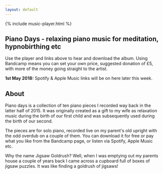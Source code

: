 ```yaml
---
layout: default
---
```

<div class="col-cont player-section"> 
    {% include music-player.html %}
</div>
<div class="col-cont text-section"> 
<h2>Piano Days - relaxing piano music for meditation, hypnobirthing etc</h2>

<p>Use the player and links above to hear and download the album. Using Bandcamp means you can set your own price, suggested donation of &pound;5, with more of the money going straight to the artist.</p>

<p><strong>1st May 2018:</strong> Spotify &amp; Apple Music links will be on here later this week.</p>

<h2>About</h2>

<p>Piano days is a collection of ten piano pieces I recorded way back in the latter half of 2015. It was originally created as a gift to my wife as relaxation music during the birth of our first child and was subsequently used during the birth of our second.</p>

<p>The pieces are for solo piano, recorded live on my parent's old upright with the odd overdub on a couple of them. You can download it for free or pay what you like from the Bandcamp page, or listen via Spotify, Apple Music etc.</p>

<p>Why the name Jigsaw Goldrush? Well, when I was emptying out my parents house a couple of years back I came across a cupboard full of boxes of jigsaw puzzles. It was like finding a goldrush of jigsaws!</p>

</div>